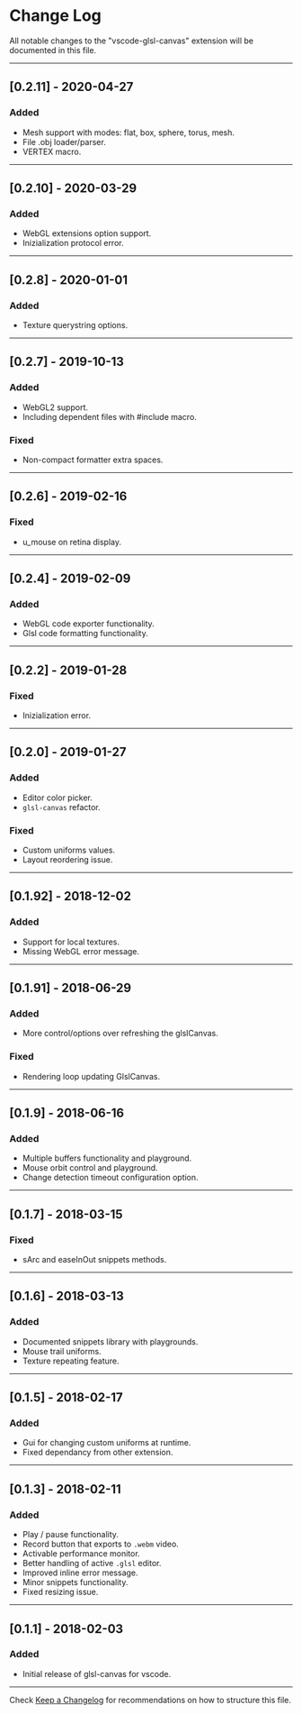 # Change Log
All notable changes to the "vscode-glsl-canvas" extension will be documented in this file.

---

## [0.2.11] - 2020-04-27
### Added
- Mesh support with modes: flat, box, sphere, torus, mesh.
- File .obj loader/parser.
- VERTEX macro.

---

## [0.2.10] - 2020-03-29
### Added
- WebGL extensions option support.
- Inizialization protocol error.

---

## [0.2.8] - 2020-01-01
### Added
- Texture querystring options.

---

## [0.2.7] - 2019-10-13
### Added
- WebGL2 support.
- Including dependent files with #include macro.
### Fixed
- Non-compact formatter extra spaces.

---

## [0.2.6] - 2019-02-16
### Fixed
- u_mouse on retina display.

---

## [0.2.4] - 2019-02-09
### Added
- WebGL code exporter functionality.
- Glsl code formatting functionality.

---

## [0.2.2] - 2019-01-28
### Fixed
- Inizialization error.

---

## [0.2.0] - 2019-01-27
### Added
- Editor color picker.
- `glsl-canvas` refactor.
### Fixed
- Custom uniforms values.
- Layout reordering issue.

---

## [0.1.92] - 2018-12-02
### Added
- Support for local textures.
- Missing WebGL error message.

---

## [0.1.91] - 2018-06-29
### Added
- More control/options over refreshing the glslCanvas.
### Fixed
- Rendering loop updating GlslCanvas.

---

## [0.1.9] - 2018-06-16
### Added
- Multiple buffers functionality and playground.
- Mouse orbit control and playground.
- Change detection timeout configuration option.

---

## [0.1.7] - 2018-03-15
### Fixed
- sArc and easeInOut snippets methods.

---

## [0.1.6] - 2018-03-13
### Added
- Documented snippets library with playgrounds.
- Mouse trail uniforms.
- Texture repeating feature.

---

## [0.1.5] - 2018-02-17
### Added
- Gui for changing custom uniforms at runtime.
- Fixed dependancy from other extension.

---

## [0.1.3] - 2018-02-11
### Added
- Play / pause functionality.
- Record button that exports to ```.webm``` video.
- Activable performance monitor.
- Better handling of active ```.glsl``` editor.
- Improved inline error message.
- Minor snippets functionality.
- Fixed resizing issue.

---

## [0.1.1] - 2018-02-03
### Added
- Initial release of glsl-canvas for vscode.

---

Check [Keep a Changelog](http://keepachangelog.com/) for recommendations on how to structure this file.
